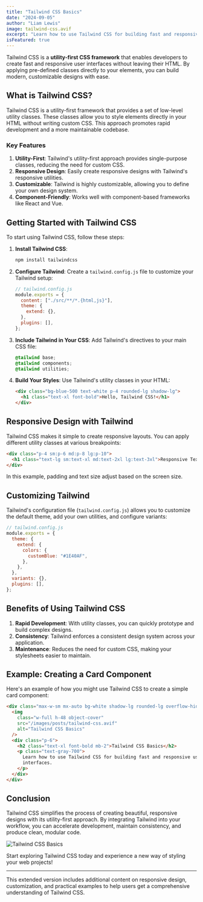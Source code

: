 ```yaml
---
title: "Tailwind CSS Basics"
date: "2024-09-05"
author: "Liam Lewis"
image: tailwind-css.avif
excerpt: "Learn how to use Tailwind CSS for building fast and responsive user interfaces."
isFeatured: true
---
```


Tailwind CSS is a **utility-first CSS framework** that enables developers to create fast and responsive user interfaces without leaving their HTML. By applying pre-defined classes directly to your elements, you can build modern, customizable designs with ease.

## What is Tailwind CSS?

Tailwind CSS is a utility-first framework that provides a set of low-level utility classes. These classes allow you to style elements directly in your HTML without writing custom CSS. This approach promotes rapid development and a more maintainable codebase.

### Key Features

1. **Utility-First**: Tailwind's utility-first approach provides single-purpose classes, reducing the need for custom CSS.
2. **Responsive Design**: Easily create responsive designs with Tailwind's responsive utilities.
3. **Customizable**: Tailwind is highly customizable, allowing you to define your own design system.
4. **Component-Friendly**: Works well with component-based frameworks like React and Vue.

## Getting Started with Tailwind CSS

To start using Tailwind CSS, follow these steps:

1. **Install Tailwind CSS**:

   ```bash
   npm install tailwindcss
   ```

2. **Configure Tailwind**:
   Create a `tailwind.config.js` file to customize your Tailwind setup:

   ```javascript
   // tailwind.config.js
   module.exports = {
     content: ["./src/**/*.{html,js}"],
     theme: {
       extend: {},
     },
     plugins: [],
   };
   ```

3. **Include Tailwind in Your CSS**:
   Add Tailwind's directives to your main CSS file:

   ```css
   @tailwind base;
   @tailwind components;
   @tailwind utilities;
   ```

4. **Build Your Styles**:
   Use Tailwind's utility classes in your HTML:
   ```html
   <div class="bg-blue-500 text-white p-4 rounded-lg shadow-lg">
     <h1 class="text-xl font-bold">Hello, Tailwind CSS!</h1>
   </div>
   ```

## Responsive Design with Tailwind

Tailwind CSS makes it simple to create responsive layouts. You can apply different utility classes at various breakpoints:

```html
<div class="p-4 sm:p-6 md:p-8 lg:p-10">
  <h1 class="text-lg sm:text-xl md:text-2xl lg:text-3xl">Responsive Text</h1>
</div>
```

In this example, padding and text size adjust based on the screen size.

## Customizing Tailwind

Tailwind's configuration file (`tailwind.config.js`) allows you to customize the default theme, add your own utilities, and configure variants:

```javascript
// tailwind.config.js
module.exports = {
  theme: {
    extend: {
      colors: {
        customBlue: "#1E40AF",
      },
    },
  },
  variants: {},
  plugins: [],
};
```

## Benefits of Using Tailwind CSS

1. **Rapid Development**: With utility classes, you can quickly prototype and build complex designs.
2. **Consistency**: Tailwind enforces a consistent design system across your application.
3. **Maintenance**: Reduces the need for custom CSS, making your stylesheets easier to maintain.

## Example: Creating a Card Component

Here's an example of how you might use Tailwind CSS to create a simple card component:

```html
<div class="max-w-sm mx-auto bg-white shadow-lg rounded-lg overflow-hidden">
  <img
    class="w-full h-48 object-cover"
    src="/images/posts/tailwind-css.avif"
    alt="Tailwind CSS Basics"
  />
  <div class="p-6">
    <h2 class="text-xl font-bold mb-2">Tailwind CSS Basics</h2>
    <p class="text-gray-700">
      Learn how to use Tailwind CSS for building fast and responsive user
      interfaces.
    </p>
  </div>
</div>
```

## Conclusion

Tailwind CSS simplifies the process of creating beautiful, responsive designs with its utility-first approach. By integrating Tailwind into your workflow, you can accelerate development, maintain consistency, and produce clean, modular code.

![Tailwind CSS Basics](/images/posts/tailwind-css-basics/tailwind-css1.avif)

Start exploring Tailwind CSS today and experience a new way of styling your web projects!

---

This extended version includes additional content on responsive design, customization, and practical examples to help users get a comprehensive understanding of Tailwind CSS.

